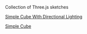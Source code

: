 Collection of Three.js sketches

[Simple Cube With Directional Lighting](https://bculleec.github.io/threejs-sketches/threejs-cube-with-directional-lighting/)

[Simple Cube](https://bculleec.github.io/threejs-sketches/threejs-cube/)
